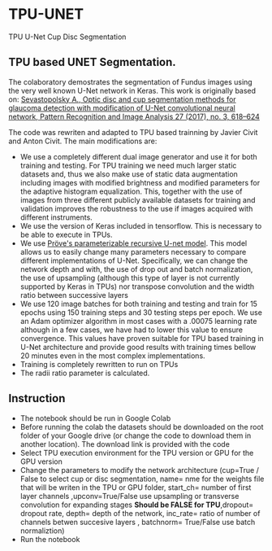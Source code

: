 # TPU-UNET
TPU U-Net Cup Disc Segmentation
## TPU based UNET Segmentation.

The colaboratory demostrates  the segmentation of Fundus images using the very well known U-Net network in Keras.
This work is originally based on:
[Sevastopolsky A., Optic disc and cup segmentation methods for glaucoma detection with modification of U-Net convolutional neural network, Pattern Recognition and Image Analysis 27 (2017), no. 3, 618–624](https://github.com/seva100/optic-nerve-cnn )

The code was rewriten and adapted to TPU based trainning by Javier Civit and Anton Civit. The main modifications are:
* We use a completely different dual image generator and use it for both training and testing. For TPU training we need much larger static datasets and, thus we also make use of static data augmentation including images with modified brightness and modified parameters for the adaptive histogram equalization. This, together with the use of images from three different publicly available datasets for training and validation improves the robustness to the use if images acquired with different instruments.
* We use the version of Keras included in tensorflow. This is necessary to be able to execute in TPUs.
* We use [Pröve's parameterizable recursive U-net model](https://github.com/pietz/unet-keras). This model allows us to easily change many parameters necessary to compare different implementations of U-Net. Specifically, we can change the network depth and with, the use of drop out and batch normalization, the use of upsampling (although this type of layer is not currently supported by Keras in TPUs) nor transpose convolution and the width ratio between successive layers
* We use 120 image batches for both training and testing and train for 15 epochs using 150 training steps and 30 testing steps per epoch. We use an Adam optimizer algorithm in most cases with a .00075 learning rate although in a few cases, we have had to lower this value to ensure convergence. This values have proven suitable for TPU based training in U-Net architecture and provide good results with training times bellow 20 minutes even in the most complex implementations.
* Training is completely rewritten to run on TPUs
* The radii ratio parameter is calculated.
## Instruction
* The notebook should be run in Google Colab
* Before running the colab the datasets should be downloaded on the root folder of your Google drive (or change the code to download them in another location). The download link is provided with the code
* Select TPU execution environment for the TPU version or GPU for the GPU version
* Change the parameters to modify the network architecture (cup=True / False to select cup or disc segmentation, name= nme for the weights file that will be writen in the TPU or GPU folder, start_ch= number of first layer channels ,upconv=True/False use upsampling or transverse convolution for expanding stages **Should be FALSE for TPU**,dropout= dropout rate, depth= depth of the network, inc_rate= ratio of number of channels betwen succesive layers , batchnorm= True/False use batch normaliztion)
* Run the notebook
